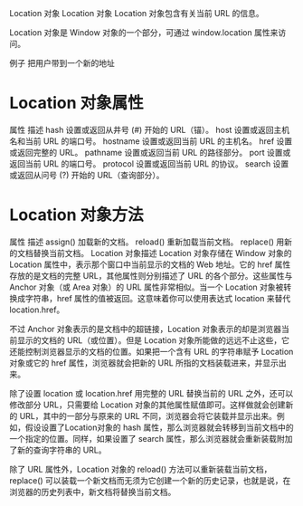 Location 对象
Location 对象
Location 对象包含有关当前 URL 的信息。

Location 对象是 Window 对象的一个部分，可通过 window.location 属性来访问。

例子
把用户带到一个新的地址
# Location 对象属性
属性  描述
hash    设置或返回从井号 (#) 开始的 URL（锚）。
host    设置或返回主机名和当前 URL 的端口号。
hostname    设置或返回当前 URL 的主机名。
href    设置或返回完整的 URL。
pathname    设置或返回当前 URL 的路径部分。
port    设置或返回当前 URL 的端口号。
protocol    设置或返回当前 URL 的协议。
search  设置或返回从问号 (?) 开始的 URL（查询部分）。
# Location 对象方法
属性  描述
assign()    加载新的文档。
reload()    重新加载当前文档。
replace()   用新的文档替换当前文档。
Location 对象描述
Location 对象存储在 Window 对象的 Location 属性中，表示那个窗口中当前显示的文档的 Web 地址。它的 href 属性存放的是文档的完整 URL，其他属性则分别描述了 URL 的各个部分。这些属性与 Anchor 对象（或 Area 对象）的 URL 属性非常相似。当一个 Location 对象被转换成字符串，href 属性的值被返回。这意味着你可以使用表达式 location 来替代 location.href。

不过 Anchor 对象表示的是文档中的超链接，Location 对象表示的却是浏览器当前显示的文档的 URL（或位置）。但是 Location 对象所能做的远远不止这些，它还能控制浏览器显示的文档的位置。如果把一个含有 URL 的字符串赋予 Location 对象或它的 href 属性，浏览器就会把新的 URL 所指的文档装载进来，并显示出来。

除了设置 location 或 location.href 用完整的 URL 替换当前的 URL 之外，还可以修改部分 URL，只需要给 Location 对象的其他属性赋值即可。这样做就会创建新的 URL，其中的一部分与原来的 URL 不同，浏览器会将它装载并显示出来。例如，假设设置了Location对象的 hash 属性，那么浏览器就会转移到当前文档中的一个指定的位置。同样，如果设置了 search 属性，那么浏览器就会重新装载附加了新的查询字符串的 URL。

除了 URL 属性外，Location 对象的 reload() 方法可以重新装载当前文档，replace() 可以装载一个新文档而无须为它创建一个新的历史记录，也就是说，在浏览器的历史列表中，新文档将替换当前文档。